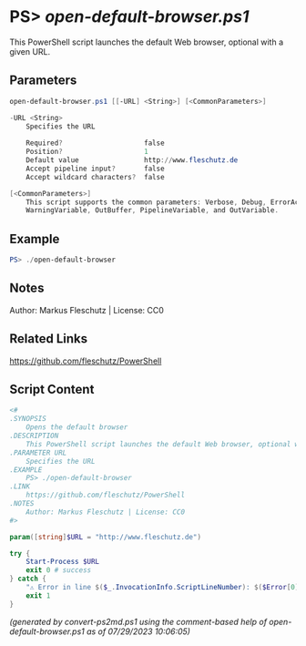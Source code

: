PS> *open-default-browser.ps1*
====================

This PowerShell script launches the default Web browser, optional with a given URL.

Parameters
----------
```powershell
open-default-browser.ps1 [[-URL] <String>] [<CommonParameters>]

-URL <String>
    Specifies the URL
    
    Required?                    false
    Position?                    1
    Default value                http://www.fleschutz.de
    Accept pipeline input?       false
    Accept wildcard characters?  false

[<CommonParameters>]
    This script supports the common parameters: Verbose, Debug, ErrorAction, ErrorVariable, WarningAction, 
    WarningVariable, OutBuffer, PipelineVariable, and OutVariable.
```

Example
-------
```powershell
PS> ./open-default-browser

```

Notes
-----
Author: Markus Fleschutz | License: CC0

Related Links
-------------
https://github.com/fleschutz/PowerShell

Script Content
--------------
```powershell
<#
.SYNOPSIS
	Opens the default browser
.DESCRIPTION
	This PowerShell script launches the default Web browser, optional with a given URL.
.PARAMETER URL
	Specifies the URL
.EXAMPLE
	PS> ./open-default-browser
.LINK
	https://github.com/fleschutz/PowerShell
.NOTES
	Author: Markus Fleschutz | License: CC0
#>

param([string]$URL = "http://www.fleschutz.de")

try {
	Start-Process $URL
	exit 0 # success
} catch {
	"⚠️ Error in line $($_.InvocationInfo.ScriptLineNumber): $($Error[0])"
	exit 1
}
```

*(generated by convert-ps2md.ps1 using the comment-based help of open-default-browser.ps1 as of 07/29/2023 10:06:05)*

